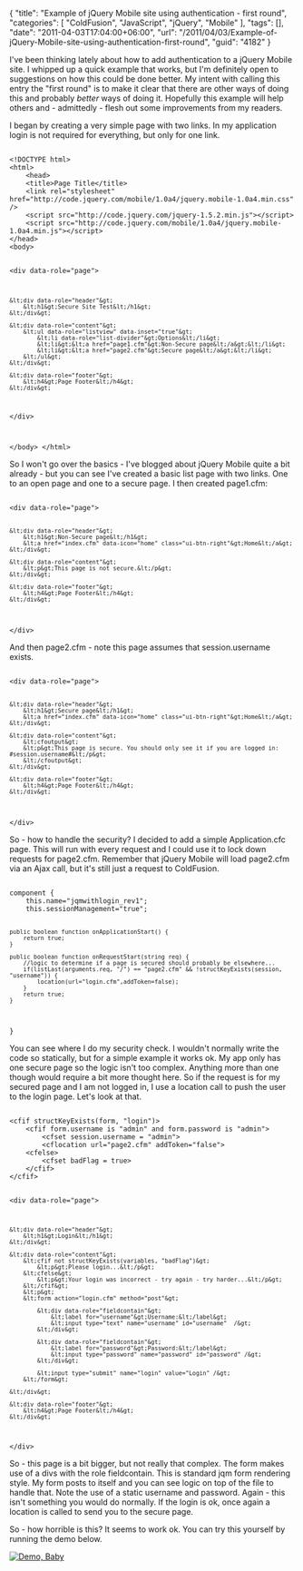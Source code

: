 {
	"title": "Example of jQuery Mobile site using authentication - first round",
	"categories": [
		"ColdFusion",
		"JavaScript",
		"jQuery",
		"Mobile"
	],
	"tags": [],
	"date": "2011-04-03T17:04:00+06:00",
	"url": "/2011/04/03/Example-of-jQuery-Mobile-site-using-authentication-first-round",
	"guid": "4182"
}

I've been thinking lately about how to add authentication to a jQuery Mobile site. I whipped up a quick example that works, but I'm definitely open to suggestions on how this could be done better. My intent with calling this entry the "first round" is to make it clear that there are other ways of doing this and probably <i>better</i> ways of doing it. Hopefully this example will help others and - admittedly - flesh out some improvements from my readers.
<!--more-->
<p>

I began by creating a very simple page with two links. In my application login is not required for everything, but only for one link. 

<p>

<code>
&lt;!DOCTYPE html&gt; 
&lt;html&gt; 
	&lt;head&gt; 
	&lt;title&gt;Page Title&lt;/title&gt; 
	&lt;link rel="stylesheet" href="http://code.jquery.com/mobile/1.0a4/jquery.mobile-1.0a4.min.css" /&gt;
	&lt;script src="http://code.jquery.com/jquery-1.5.2.min.js"&gt;&lt;/script&gt;
	&lt;script src="http://code.jquery.com/mobile/1.0a4/jquery.mobile-1.0a4.min.js"&gt;&lt;/script&gt;
&lt;/head&gt; 
&lt;body&gt; 

&lt;div data-role="page"&gt;

	&lt;div data-role="header"&gt;
		&lt;h1&gt;Secure Site Test&lt;/h1&gt;
	&lt;/div&gt;

	&lt;div data-role="content"&gt;	
		&lt;ul data-role="listview" data-inset="true"&gt;
			&lt;li data-role="list-divider"&gt;Options&lt;/li&gt;
			&lt;li&gt;&lt;a href="page1.cfm"&gt;Non-Secure page&lt;/a&gt;&lt;/li&gt;
			&lt;li&gt;&lt;a href="page2.cfm"&gt;Secure page&lt;/a&gt;&lt;/li&gt;
		&lt;/ul&gt;
	&lt;/div&gt;

	&lt;div data-role="footer"&gt;
		&lt;h4&gt;Page Footer&lt;/h4&gt;
	&lt;/div&gt;

&lt;/div&gt;

&lt;/body&gt;
&lt;/html&gt;
</code>

<p>

So I won't go over the basics - I've blogged about jQuery Mobile quite a bit already - but you can see I've created a basic list page with two links. One to an open page and one to a secure page. I then created page1.cfm:

<p>

<code>
&lt;div data-role="page"&gt;

	&lt;div data-role="header"&gt;
		&lt;h1&gt;Non-Secure page&lt;/h1&gt;
		&lt;a href="index.cfm" data-icon="home" class="ui-btn-right"&gt;Home&lt;/a&gt;
	&lt;/div&gt;

	&lt;div data-role="content"&gt;	
		&lt;p&gt;This page is not secure.&lt;/p&gt;		
	&lt;/div&gt;

	&lt;div data-role="footer"&gt;
		&lt;h4&gt;Page Footer&lt;/h4&gt;
	&lt;/div&gt;

&lt;/div&gt;
</code>

<p>

And then page2.cfm - note this page assumes that session.username exists. 

<p>

<code>
&lt;div data-role="page"&gt;

	&lt;div data-role="header"&gt;
		&lt;h1&gt;Secure page&lt;/h1&gt;
		&lt;a href="index.cfm" data-icon="home" class="ui-btn-right"&gt;Home&lt;/a&gt;
	&lt;/div&gt;

	&lt;div data-role="content"&gt;	
		&lt;cfoutput&gt;
		&lt;p&gt;This page is secure. You should only see it if you are logged in: #session.username#&lt;/p&gt;
		&lt;/cfoutput&gt;
	&lt;/div&gt;

	&lt;div data-role="footer"&gt;
		&lt;h4&gt;Page Footer&lt;/h4&gt;
	&lt;/div&gt;

&lt;/div&gt;
</code>

<p>

So - how to handle the security? I decided to add a simple Application.cfc page. This will run with every request and I could use it to lock down requests for page2.cfm. Remember that jQuery Mobile will load page2.cfm via an Ajax call, but it's still just a request to ColdFusion.

<p>

<code>
component {
	this.name="jqmwithlogin_rev1";
	this.sessionManagement="true";
	
	public boolean function onApplicationStart() {
		return true;
	}
	
	public boolean function onRequestStart(string req) {
		//logic to determine if a page is secured should probably be elsewhere...
		if(listLast(arguments.req, "/") == "page2.cfm" && !structKeyExists(session, "username")) {
			location(url="login.cfm",addToken=false);	
		}
		return true;
	}
	
}
</code>

<p>

You can see where I do my security check. I wouldn't normally write the code so statically, but for a simple example it works ok. My app only has one secure page so the logic isn't too complex. Anything more than one though would require a bit more thought here. So if the request is for my secured page and I am not logged in, I use a location call to push the user to the login page. Let's look at that.

<p>

<code>
&lt;cfif structKeyExists(form, "login")&gt;
	&lt;cfif form.username is "admin" and form.password is "admin"&gt;
		&lt;cfset session.username = "admin"&gt;
		&lt;cflocation url="page2.cfm" addToken="false"&gt;
	&lt;cfelse&gt;
		&lt;cfset badFlag = true&gt;
	&lt;/cfif&gt;
&lt;/cfif&gt;

&lt;div data-role="page"&gt;

	&lt;div data-role="header"&gt;
		&lt;h1&gt;Login&lt;/h1&gt;
	&lt;/div&gt;

	&lt;div data-role="content"&gt;
		&lt;cfif not structKeyExists(variables, "badFlag")&gt;
			&lt;p&gt;Please login...&lt;/p&gt;
		&lt;cfelse&gt;
			&lt;p&gt;Your login was incorrect - try again - try harder...&lt;/p&gt;
		&lt;/cfif&gt;	
		&lt;p&gt;
		&lt;form action="login.cfm" method="post"&gt;

			&lt;div data-role="fieldcontain"&gt;
			    &lt;label for="username"&gt;Username:&lt;/label&gt;
			    &lt;input type="text" name="username" id="username"  /&gt;
			&lt;/div&gt;	

			&lt;div data-role="fieldcontain"&gt;
			    &lt;label for="password"&gt;Password:&lt;/label&gt;
			    &lt;input type="password" name="password" id="password" /&gt;
			&lt;/div&gt;	

			&lt;input type="submit" name="login" value="Login" /&gt;
		&lt;/form&gt;
			
	&lt;/div&gt;

	&lt;div data-role="footer"&gt;
		&lt;h4&gt;Page Footer&lt;/h4&gt;
	&lt;/div&gt;

&lt;/div&gt;
</code>

<p>

So - this page is a bit bigger, but not really that complex. The form makes use of a divs with the role fieldcontain. This is standard jqm form rendering style. My form posts to itself and you can see logic on top of the file to handle that. Note the use of a static username and password. Again - this isn't something you would do normally. If the login is ok, once again a location is called to send you to the secure page. 

<p>

So - how horrible is this? It seems to work ok.  You can try this yourself by running the demo below.

<p>


<a href="http://www.raymondcamden.com/demos/april32011/rev1/"><img src="http://www.coldfusionjedi.com/images/icon_128.png" title="Demo, Baby" border="0"></a>